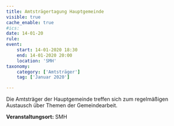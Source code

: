 ```yaml
---
title: Amtsträgertagung Hauptgemeinde
visible: true
cache_enable: true
#ics: 
date: 14-01-20
rule: 
event:
	start: 14-01-2020 18:30
	end: 14-01-2020 20:00
	location: 'SMH'
taxonomy:
	category: ['Amtsträger']
	tag: ['Januar 2020']

---
```

Die Amtsträger der Hauptgemeinde treffen sich zum regelmäßigen Austausch über Themen der Gemeindearbeit.




**Veranstaltungsort:** SMH

